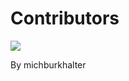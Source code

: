 # Contributors

<img src="https://contrib.rocks/image?repo=michburkhalter/Moscht_V2" />


By michburkhalter
